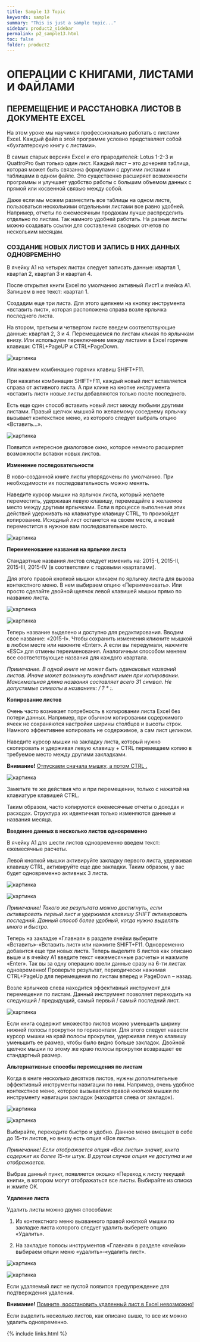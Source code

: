 ```yaml
---
title: Sample 13 Topic
keywords: sample
summary: "This is just a sample topic..."
sidebar: product2_sidebar
permalink: p2_sample13.html
toc: false
folder: product2
---
```


# ОПЕРАЦИИ С КНИГАМИ, ЛИСТАМИ И ФАЙЛАМИ

## ПЕРЕМЕЩЕНИЕ И РАССТАНОВКА ЛИСТОВ В ДОКУМЕНТЕ EXCEL

На этом уроке мы научимся профессионально работать с листами Excel. Каждый файл в этой программе условно представляет собой «бухгалтерскую книгу с листами».

В самых старых версиях Excel и его прародителей: Lotus 1-2-3 и QuattroPro был только один лист. Каждый лист – это дочерняя таблица, которая может быть связанна формулами с другими листами и таблицами в одном файле. Это существенно расширяет возможности программы и улучшает удобство работы с большим объемом данных с прямой или косвенной связью между собой.

Даже если мы можем разместить все таблицы на одном листе, пользоваться несколькими отдельными листами все равно удобней. Например, отчеты по ежемесячным продажам лучше распределить отдельно по листам. Так намного удобней работать. На разные листы можно создавать ссылки для составления сводных отчетов по нескольким месяцам.

### СОЗДАНИЕ НОВЫХ ЛИСТОВ И ЗАПИСЬ В НИХ ДАННЫХ ОДНОВРЕМЕННО

В ячейку А1 на четырех листах следует записать данные: квартал 1, квартал 2, квартал 3 и квартал 4.

После открытия книги Excel по умолчанию активный Лист1 и ячейка А1. Запишем в нее текст: квартал 1.

Создадим еще три листа. Для этого щелкнем на кнопку инструмента «вставить лист», которая расположена справа возле ярлычка последнего листа.

На втором, третьем и четвертом листе введем соответствующие данные: квартал 2, 3 и 4. Перемещаемся по листам кликая по ярлычкам внизу. Или используем переключение между листами в Excel горячие клавиши: CTRL+PageUP и CTRL+PageDown.

![картинка](/images/img11.png)

Или нажмем комбинацию горячих клавиш SHIFT+F11.

При нажатии комбинации SHIFT+F11, каждый новый лист вставляется справа от активного листа. А при клике на кнопке инструмента «вставить лист» новые листы добавляются только после последнего.

Есть еще один способ вставить новый лист между любыми другими листами. Правый щелчок мышкой по желаемому соседнему ярлычку вызывает контекстное меню, из которого следует выбрать опцию «Вставить…».

![картинка](/images/img11.png)

Появится интересное диалоговое окно, которое немного расширяет возможности вставки новых листов.

**Изменение последовательности**

В ново-созданной книге листы упорядочены по умолчанию. При необходимости их последовательность можно менять.

Наведите курсор мышки на ярлычок листа, который желаете переместить, удерживая левую клавишу, перемещайте в желаемое место между другими ярлычками. Если в процессе выполнения этих действий удерживать на клавиатуре клавишу CTRL, то произойдет копирование. Исходный лист останется на своем месте, а новый переместится в нужное вам последовательное место.

![картинка](/images/img11.png)

**Переименование названия на ярлычке листа**

Стандартные названия листов следует изменить на: 2015-I, 2015-II, 2015-III, 2015-IV (в соответствии с годовыми кварталами).

Для этого правой кнопкой мышки кликаем по ярлычку листа для вызова контекстного меню. В нем выбираем опцию «Переименовать». Или просто сделайте двойной щелчок левой клавишей мышки прямо по названию листа.

![картинка](/images/img11.png)

![картинка](/images/img11.png)

Теперь название выделено и доступно для редактирования. Вводим свое название: «2015-I». Чтобы сохранить изменения кликните мышкой в любом месте или нажмите «Enter». А если вы передумали, нажмите «ESC» для отмены переименования. Аналогичным способом меняем все соответствующие названия для каждого квартала.

_Примечание. В одной книге не может быть одинаковых названий листов. Иначе может возникнуть конфликт имен при копировании. Максимальная длина названия составляет всего 31 символ. Не допустимые символы в названиях: / ? * :._

**Копирование листов**

Очень часто возникает потребность в копировании листа Excel без потери данных. Например, при обычном копировании содержимого ячеек не сохраняются настройки ширины столбцов и высоты строк. Намного эффективнее копировать не содержимое, а сам лист целиком.

Наведите курсор мышки на закладку листа, который нужно скопировать и удерживая левую клавишу + CTRL перемещаем копию в требуемое место между другими закладками.

**Внимание!** <ins>Отпускаем сначала мышку, а потом CTRL .</ins>

![картинка](/images/img11.png)

Заметьте те же действия что и при перемещении, только с нажатой на клавиатуре клавишей CTRL.

Таким образом, часто копируются ежемесячные отчеты о доходах и расходах. Структура их идентичная только изменяются данные и названия месяца.

**Введение данных в несколько листов одновременно**

В ячейку А1 для шести листов одновременно введем текст: ежемесячные расчеты.

Левой кнопкой мышки активируйте закладку первого листа, удерживая клавишу CTRL, активируйте еще две закладки. Таким образом, у вас будет одновременно активных 3 листа.

![картинка](/images/img11.png)

![картинка](/images/img11.png)

_Примечание! Такого же результата можно достигнуть, если активировать первый лист и удерживая клавишу SHIFT активировать последний. Данный способ более удобный, когда нужно выделять много и быстро._

Теперь на закладке «Главная» в разделе ячейки выберите «Вставить»-«Вставить лист» или нажмите SHIFT+F11. Одновременно добавится еще три новых листа. Теперь выделите 6 листов как описано выше и в ячейку А1 введите текст «ежемесячные расчеты» и нажмите «Enter». Так вы за одну операцию ввели данные сразу на 6-ти листах одновременно! Проверьте результат, периодически нажимая CTRL+PageUp для перемещения по листам вперед и PageDown – назад.

Возле ярлычков слева находится эффективный инструмент для перемещения по листам. Данный инструмент позволяет переходить на следующий / предыдущий, самый первый / самый последний лист.

![картинка](/images/img11.png)

Если книга содержит множество листов можно уменьшить ширину нижней полосы прокрутки по горизонтали. Для этого следует навести курсор мышки на край полосы прокрутки, удерживая левую клавишу уменьшить ее размер, чтобы было видно больше закладок. Двойной щелчок мышки по этому же краю полосы прокрутки возвращает ее стандартный размер.

**Альтернативные способы перемещения по листам**

Когда в книге несколько десятков листов, нужны дополнительные эффективный инструменты навигации по ним. Например, очень удобное контекстное меню, которое вызывается правой кнопкой мышки по инструменту навигации закладок (находится слева от закладок).

![картинка](/images/img11.png)

![картинка](/images/img11.png)

Выбирайте, переходите быстро и удобно. Данное меню вмещает в себе до 15-ти листов, но внизу есть опция «Все листы».

_Примечание! Если отображается опция «Все листы» значит, книга содержит их более 15-ти штук. В другом случае опция не доступна и не отображается._

Выбрав данный пункт, появляется окошко «Переход к листу текущей книги», в котором могут отображаться все листы. Выбирайте из списка и жмите ОК.

**Удаление листа**

Удалить листы можно двумя способами:

1. Из контекстного меню вызванного правой кнопкой мышки по закладке листа которого следует удалить выберете опцию «Удалить».

2. На закладке полосы инструментов «Главная» в разделе «ячейки» выбираем опции меню «удалить»-«удалить лист».

![картинка](/images/img11.png)

![картинка](/images/img11.png)

Если удаляемый лист не пустой появится предупреждение для подтверждения удаления.

**Внимание!** <ins>Помните, восстановить удаленный лист в Excel невозможно!</ins>

Если выделить несколько листов, как описано выше, то все их можно удалить одновременно.

{% include links.html %}
